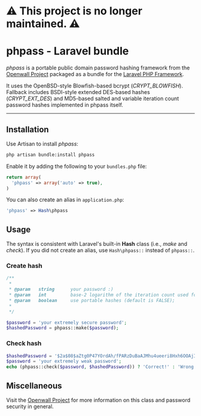 # ⚠️  This project is no longer maintained. ⚠️

# phpass - Laravel bundle

*phpass* is a portable public domain password hashing framework from the [Openwall Project](http://www.openwall.com/phpass/) packaged as a bundle for the [Laravel PHP Framework](https://github.com/laravel/laravel).  

It uses the OpenBSD-style Blowfish-based bcrypt (*CRYPT_BLOWFISH*). Fallback includes BSDI-style extended DES-based hashes (*CRYPT_EXT_DES*) and 
MD5-based salted and variable iteration count password hashes implemented in phpass itself.

-----
## Installation

Use Artisan to install *phpass*:

```bash
php artisan bundle:install phpass
```

Enable it by adding the following to your `bundles.php` file:

```php
return array(
  'phpass' => array('auto' => true),
)
```

You can also create an alias in `application.php`:

```php
'phpass' => Hash\phpass
```

## Usage

The syntax is consistent with Laravel's built-in **Hash** class (i.e., *make* and *check*). If you did not create an alias, use `Hash\phpass::` instead of `phpass::`.

### Create hash

```php
/**
 *
 * @param   string		your password :)
 * @param   int			base-2 logarithm of the iteration count used for password stretching (default is 8);
 * @param   boolean		use portable hashes (default is FALSE);
 *
 */

$password = 'your extremely secure password';
$hashedPassword = phpass::make($password);
```

### Check hash

```php
$hashedPassword = '$2a$08$aZtg0P47YOrdAh/fPARzDuBaAJMhu4ueeri8Hxh6OOAjI80HXVwHu';
$password = 'your extremely weak password';
echo (phpass::check($password, $hashedPassword)) ? 'Correct!' : 'Wrong!'; 
```

## Miscellaneous

Visit the [Openwall Project](http://www.openwall.com/phpass/) for more information on this class and password security in general.
